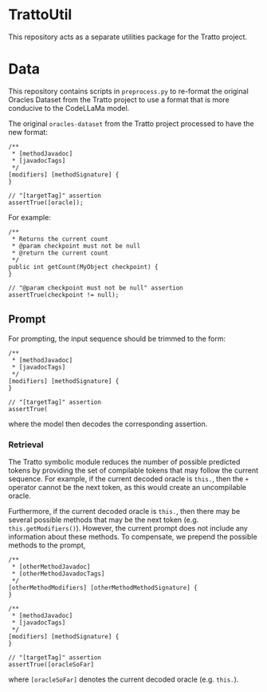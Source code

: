 # TrattoUtil

This repository acts as a separate utilities package for the Tratto project. 

# Data

This repository contains scripts in `preprocess.py` to re-format the original Oracles Dataset from the Tratto project to use a format that is more conducive to the CodeLLaMa model.

The original `oracles-dataset` from the Tratto project processed to have the new format:

```
/**
 * [methodJavadoc]
 * [javadocTags]
 */
[modifiers] [methodSignature] {
}

// "[targetTag]" assertion
assertTrue([oracle]);
```

For example:

```
/**
 * Returns the current count
 * @param checkpoint must not be null
 * @return the current count
 */
public int getCount(MyObject checkpoint) {
}

// "@param checkpoint must not be null" assertion
assertTrue(checkpoint != null);
```

## Prompt

For prompting, the input sequence should be trimmed to the form:

```
/**
 * [methodJavadoc]
 * [javadocTags]
 */
[modifiers] [methodSignature] {
}

// "[targetTag]" assertion
assertTrue(
```

where the model then decodes the corresponding assertion. 

### Retrieval

The Tratto symbolic module reduces the number of possible predicted tokens by providing the set of compilable tokens that may follow the current sequence. For example, if the current decoded oracle is `this.`, then the `+` operator cannot be the next token, as this would create an uncompilable oracle. 

Furthermore, if the current decoded oracle is `this.`, then there may be several possible methods that may be the next token (e.g. `this.getModifiers()`). However, the current prompt does not include any information about these methods. To compensate, we prepend the possible methods to the prompt,

```
/**
 * [otherMethodJavadoc]
 * [otherMethodJavadocTags]
 */
[otherMethodModifiers] [otherMethodMethodSignature] {
}

/**
 * [methodJavadoc]
 * [javadocTags]
 */
[modifiers] [methodSignature] {
}

// "[targetTag]" assertion
assertTrue([oracleSoFar]
```

where `[oracleSoFar]` denotes the current decoded oracle (e.g. `this.`).
